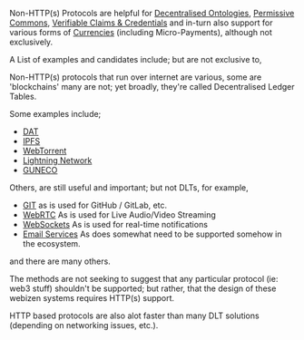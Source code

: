 Non-HTTP(s) Protocols are helpful for [Decentralised Ontologies](Decentralised%20Ontologies.md), [Permissive Commons](Permissive%20Commons.md), [Verifiable Claims & Credentials](Verifiable%20Claims%20&%20Credentials.md) and in-turn also support for various forms of [Currencies](Currencies.md) (including Micro-Payments), although not exclusively.

A List of examples and candidates include; but are not exclusive to,

Non-HTTP(s) protocols that run over internet are various, some are 'blockchains' many are not; yet broadly, they're called Decentralised Ledger Tables.

Some examples include;
- [DAT](DAT.md)
- [IPFS](IPFS.md)
- [WebTorrent](WebTorrent.md)
- [Lightning Network](Lightning%20Network.md)
- [GUNECO](GUNECO.md)

Others, are still useful and important; but not DLTs, for example,

- [GIT](GIT.md) as is used for GitHub / GitLab, etc. 
- [WebRTC](WebRTC.md) As is used for Live Audio/Video Streaming
- [WebSockets](WebSockets.md) As is used for real-time notifications
- [Email Services](Email%20Services.md) As does somewhat need to be supported somehow in the ecosystem.

and there are many others. 

The methods are not seeking to suggest that any particular protocol (ie: web3 stuff) shouldn't be supported; but rather, that the design of these webizen systems requires HTTP(s) support. 

HTTP based protocols are also alot faster than many DLT solutions (depending on networking issues, etc.).